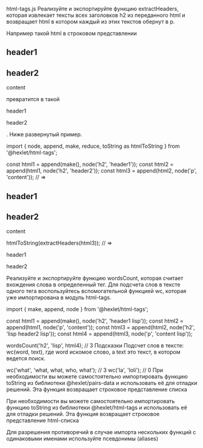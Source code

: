 html-tags.js
Реализуйте и экспортируйте функцию extractHeaders, которая извлекает тексты всех заголовков h2 из переданного html и возвращает html в котором каждый из этих текстов обернут в p.

Например такой html в строковом представлении <h2>header1</h2><h2>header2</h2><p>content</p> превратится в такой <p>header1</p><p>header2</p>. Ниже развернутый пример.

import { node, append, make, reduce, toString as htmlToString } from '@hexlet/html-tags';

const html1 = append(make(), node('h2', 'header1'));
const html2 = append(html1, node('h2', 'header2'));
const html3 = append(html2, node('p', 'content'));
// => <h2>header1</h2><h2>header2</h2><p>content</p>

htmlToString(extractHeaders(html3));
// => <p>header1</p><p>header2</p>
Реализуйте и экспортируйте функцию wordsCount, которая считает вхождения слова в определенный тег. Для подсчета слов в тексте одного тега воспользуйтесь вспомогательной функцией wc, которая уже импортирована в модуль html-tags.

import { make, append, node } from '@hexlet/html-tags';

const html1 = append(make(), node('h2', 'header1 lisp'));
const html2 = append(html1, node('p', 'content'));
const html3 = append(html2, node('h2', 'lisp header2 lisp'));
const html4 = append(html3, node('p', 'content lisp'));

wordsCount('h2', 'lisp', html4); // 3
Подсказки
Подсчет слов в тексте: wc(word, text), где word искомое слово, а text это текст, в котором ведется поиск.

wc('what', 'what, what, who, what'); // 3
wc('la', 'loli'); // 0
При необходимости вы можете самостоятельно импортировать функцию toString из библиотеки @hexlet/pairs-data и использовать её для отладки решений. Эта функция возвращает строковое представление списка

При необходимости вы можете самостоятельно импортировать функцию toString из библиотеки @hexlet/html-tags и использовать её для отладки решений. Эта функция возвращает строковое представление html-списка

Для разрешения противоречий в случае импорта нескольких функций с одинаковыми именами используйте псевдонимы (aliases)